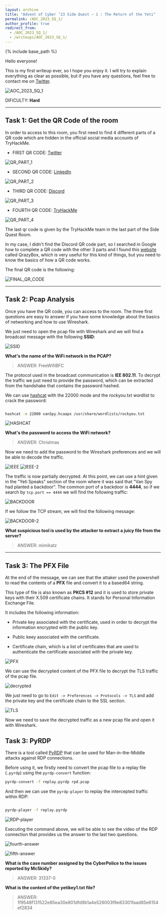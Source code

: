 ```yaml
---
layout: archive
title: "Advent of Cyber ’23 Side Quest — 1 : The Return of the Yeti"
permalink: /AOC_2023_SQ_1/
author_profile: true
redirect_from:
  - /AOC_2023_SQ_1/
  - /writeups/AOC_2023_SQ_1/
---
```


{% include base_path %}

Hello everyone! 

This is my first writeup ever, so I hope you enjoy it. I will try to explain everything as clear as possible, but if you have any questions, feel free to contact me on [Twitter](https://twitter.com/mariooo_02).

![AOC_2023_SQ_1](/images/AOC-SQ-1/side-quest-1-header.png)

DIFICULTY: **Hard**


---

## Task 1: Get the QR Code of the room

In order to access to this room, you first need to find 4 different parts of a QR code which are hidden in the official
social media accounts of TryHackMe.

- FIRST QR CODE: [Twitter](https://twitter.com/RealTryHackMe/status/1730184898365767880)

![QR_PART_1](/_writeups/images/twitter-qr-part.png)

- SECOND QR CODE: [LinkedIn](https://www.linkedin.com/posts/tryhackme_can-you-help-elf-mcskidy-and-her-team-tackle-activity-7135598321280188416-5wnQ)

![QR_PART_2](/_writeups/images/linkedin-qr-part.png)


- THIRD QR CODE: [Discord](https://discord.com/channels/521382216299839518/1176552309707264041/1179095411420577943)

![QR_PART_3](/_writeups/images/discord-qr-part.png)

- FOURTH QR CODE: [TryHackMe](https://tryhackme.com/room/adventofcyber23sidequest)

![QR_PART_4](/_writeups/images/thm-qr-part.png)

The last qr code is given by the TryHackMe team in the last part of the Side Quest Room.

In my case, I didn't find the Discord QR code part, so I searched in Google how to complete a QR code with the other 3 parts and I found this [website](https://merri.cx/qrazybox/) called QrazyBox, which is very useful for this kind of things, but you need to know the basics of how a QR code works.

The final QR code is the following:

![FINAL_QR_CODE](/_writeups/images/COMPLETED.png)

---

## Task 2: Pcap Analysis

Once you have the QR code, you can access to the room. The three first questions are easy to answer if you have some knowledge about the basics of networking and how to use Wireshark.

We just need to open the pcap file with Wireshark and we will find a broadcast message with the following **SSID**:

![SSID](/_writeups/images/first-answer.png)

**What's the name of the WiFi network in the PCAP?**

> ANSWER: FreeWifiBFC

The protocol used in the broadcast communication is **IEE 802.11**. To decrypt the traffic we just need to provide the password, which can be extracted from the handshake that contains the password hashed.

We can use [hashcat](https://hashcat.net/wiki/doku.php?id=cracking_wpawpa2) with the 22000 mode and the rockyou.txt wordlist to crack the password:

```bash

hashcat -m 22000 vanSpy.hcaapx /usr/share/wordlists/rockyou.txt

```

![HASHCAT](/_writeups/images/second-answer.png)

**What's the password to access the WiFi network?**

> ANSWER: Christmas

Now we need to add the password to the Wireshark preferences and we will be able to decode the traffic.

![IEEE](/_writeups/images/IEE-password.png)
![IEEE-2](/_writeups/images/IEEE-password-2.png)

The traffic is now partially decrypted. At this point, we can use a hint given in the "Yeti Speaks" section of the room where it was said that "Van Spy had planted a backdoor". The common port of a backdoor is **4444**, so if we search by `tcp.port == 4444` we will find the following traffic:

![BACKDOOR](/_writeups/images/length-packet.png)

If we follow the TCP stream, we will find the following message:

![BACKDOOR-2](/_writeups/images/mimikatz.png)

**What suspicious tool is used by the attacker to extract a juicy file from the server?**

> ANSWER: mimikatz

---

## Task 3: The PFX File

At the end of the message, we can see that the attaker used the powershell to read the contents of a **PFX** file and convert it to a based64 string.

This type of file is also known as **PKCS #12** and it is used to store private keys with their X.509 certificate chains. It stands for Personal Information Exchange File. 

It includes the following information:

- Private key associated with the certificate, used in order to decrypt the information encrypted with the public key.

- Public keey associated with the certificate.

- Certificate chain, which is a list of certificates that are used to authenticate the certificate associated with the private key.

![PFX](/_writeups/images/pfx-file.png)

We can use the decrypted content of the PFX file to decrypt the TLS traffic of the pcap file. 

![decrypted](/_writeups/images/privkey-pfx.png)

We just need to go to `Edit -> Preferences -> Protocols -> TLS` and add the private key and the certificate chain to the SSL section.

![TLS](/_writeups/images/tls-decrypt.png)

Now we need to save the decrypted traffic as a new pcap file and open it with Wireshark.

## Task 3: PyRDP

There is a tool called [PyRDP](https://github.com/GoSecure/pyrdp) that can be used for Man-in-the-Middle attacks against RDP connections. 

Before using it, we firstly need to convert the pcap file to a replay file (`.pyrdp`) using the `pyrdp-convert` function:

```bash
pyrdp-convert -f replay.pyrdp rpd.pcap
```

And then we can use the `pyrdp-player` to replay the intercepted traffic within RDP:

```bash

pyrdp-player -f replay.pyrdp

```

![RDP-player](/_writeups/images/pyrdp-player.png)

Executing the command above, we will be able to see the video of the RDP connection that provides us the answer to the last two questions.

![fourth-answer](/_writeups/images/fourth-answer.png)

![fifth-answer](/_writeups/images/fifth-answer.png)

**What is the case number assigned by the CyberPolice to the issues reported by McSkidy?**

> ANSWER: 31337-0

**What is the content of the yetikey1.txt file?**

> ANSWER: 1f9548f131522e85ea30e801dfd9b1a4e526003f9e83301faad85e6154ef2834